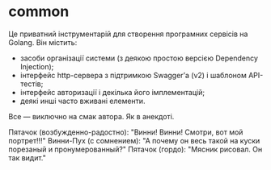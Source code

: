 # common

Це приватний інструментарій для створення програмних сервісів на Golang. Він містить:

* засоби організації системи (з деякою простою версією Dependency Injection);
* інтерфейс http-сервера з підтримкою Swaggerʼа (v2) і шаблоном API-тестів;
* інтерфейс авторизації і декілька його імплементацій;
* деякі инші часто вживані елементи.

Все — виключно на смак автора. Як в анекдоті.

Пятачок (возбужденно-радостно): "Винни! Винни! Смотри, вот мой портрет!!!"
Винни-Пух (с сомнением): "А почему он весь такой на куски порезаный и пронумерованный?"
Пятачок (гордо): "Мясник рисовал. Он так видит."

